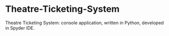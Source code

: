 # Theatre-Ticketing-System
Theatre Ticketing System: console application, written in Python, developed in Spyder IDE.
